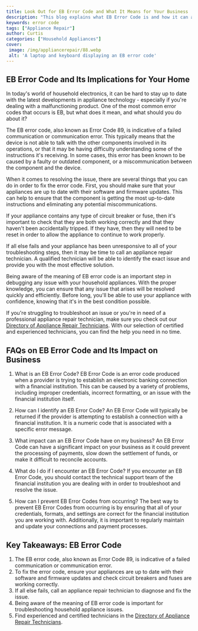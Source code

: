```yaml
---
title: Look Out for EB Error Code and What It Means for Your Business
description: "This blog explains what EB Error Code is and how it can affect your business Learn about key aspects you should consider to help protect and maintain a healthy online presence"
keywords: error code
tags: ["Appliance Repair"]
author: Curtis
categories: ["Household Appliances"]
cover: 
 image: /img/appliancerepair/88.webp
 alt: 'A laptop and keyboard displaying an EB error code'
---
```

## EB Error Code and Its Implications for Your Home
In today's world of household electronics, it can be hard to stay up to date with the latest developments in appliance technology - especially if you're dealing with a malfunctioning product. One of the most common error codes that occurs is EB, but what does it mean, and what should you do about it?

The EB error code, also known as Error Code 89, is indicative of a failed communication or communication error. This typically means that the device is not able to talk with the other components involved in its operations, or that it may be having difficulty understanding some of the instructions it's receiving. In some cases, this error has been known to be caused by a faulty or outdated component, or a miscommunication between the component and the device.

When it comes to resolving the issue, there are several things that you can do in order to fix the error code. First, you should make sure that your appliances are up to date with their software and firmware updates. This can help to ensure that the component is getting the most up-to-date instructions and eliminating any potential miscommunications.

If your appliance contains any type of circuit breaker or fuse, then it's important to check that they are both working correctly and that they haven't been accidentally tripped. If they have, then they will need to be reset in order to allow the appliance to continue to work properly.

If all else fails and your appliance has been unresponsive to all of your troubleshooting steps, then it may be time to call an appliance repair technician. A qualified technician will be able to identify the exact issue and provide you with the most effective solution.

Being aware of the meaning of EB error code is an important step in debugging any issue with your household appliances. With the proper knowledge, you can ensure that any issue that arises will be resolved quickly and efficiently. Before long, you'll be able to use your appliance with confidence, knowing that it's in the best condition possible. 

If you're struggling to troubleshoot an issue or you're in need of a professional appliance repair technician, make sure you check out our [Directory of Appliance Repair Technicians](./pages/appliance-repair-technicians). With our selection of certified and experienced technicians, you can find the help you need in no time.

## FAQs on EB Error Code and Its Impact on Business 

1. What is an EB Error Code?
EB Error Code is an error code produced when a provider is trying to establish an electronic banking connection with a financial institution. This can be caused by a variety of problems, including improper credentials, incorrect formatting, or an issue with the financial institution itself.

2. How can I identify an EB Error Code? 
An EB Error Code will typically be returned if the provider is attempting to establish a connection with a financial institution. It is a numeric code that is associated with a specific error message.

3. What impact can an EB Error Code have on my business?
An EB Error Code can have a significant impact on your business as it could prevent the processing of payments, slow down the settlement of funds, or make it difficult to reconcile accounts.

4. What do I do if I encounter an EB Error Code?
If you encounter an EB Error Code, you should contact the technical support team of the financial institution you are dealing with in order to troubleshoot and resolve the issue.

5. How can I prevent EB Error Codes from occurring?
The best way to prevent EB Error Codes from occurring is by ensuring that all of your credentials, formats, and settings are correct for the financial institution you are working with. Additionally, it is important to regularly maintain and update your connections and payment processes.

## Key Takeaways: EB Error Code
1. The EB error code, also known as Error Code 89, is indicative of a failed communication or communication error.
2. To fix the error code, ensure your appliances are up to date with their software and firmware updates and check circuit breakers and fuses are working correctly.
3. If all else fails, call an appliance repair technician to diagnose and fix the issue.
4. Being aware of the meaning of EB error code is important for troubleshooting household appliance issues.
5. Find experienced and certified technicians in the [Directory of Appliance Repair Technicians](./pages/appliance-repair-technicians).
